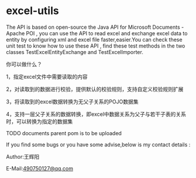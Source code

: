 # excel-utils


The API is based on open-source the Java API for Microsoft Documents  - Apache POI , you can use the API to read excel and exchange excel data to entity by configuring xml and excel file faster,easier.You can check these unit test  to know how to use these API , find these test methods in the two classes TestExcelEntityExchange and TestExcelImporter.


你可以做什么？

1，指定excel文件中需要读取的内容

2，对读取到的数据进行校验，提供默认的校验规则，支持自定义校验规则扩展

3，将读取到的excel数据转换为无父子关系的POJO数据集

4，支持一层父子关系的数据转换，即excel中数据关系为父子与若干子表的关系时，可以转换为指定的数据集


TODO documents  parent pom is to be uploaded 


If you find some bugs or you have some advise,below is my contact details :

Author:王辉阳

E-Mail:490750127@qq.com
